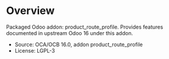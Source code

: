 # Overview

Packaged Odoo addon: product_route_profile. Provides features documented in upstream Odoo 16 under this addon.

- Source: OCA/OCB 16.0, addon product_route_profile
- License: LGPL-3
